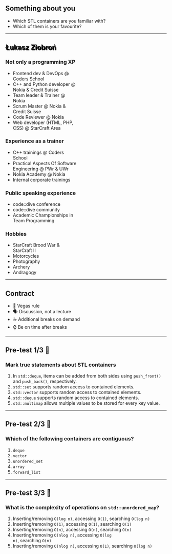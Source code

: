 ## Something about you

* Which STL containers are you familiar with?
* Which of them is your favourite?

___
<!-- .slide: data-background="../img/lukin.jpg" -->

<h2 style = "text-shadow: 2px 2px black;"> Łukasz Ziobroń </h2>
<div class="box fragment" style="width: 45%; left: 0; top: 100px;">

### Not only a programming XP

* Frontend dev & DevOps @ Coders School
* C++ and Python developer @ Nokia & Credit Suisse
* Team leader & Trainer @ Nokia
* Scrum Master @ Nokia & Credit Suisse
* Code Reviewer @ Nokia
* Web developer (HTML, PHP, CSS) @ StarCraft Area

</div>

<div class="box fragment" style="width: 45%; right: 0; top: 100px;">

### Experience as a trainer

* C++ trainings @ Coders School
* Practical Aspects Of Software Engineering @ PWr & UWr
* Nokia Academy @ Nokia
* Internal corporate trainings

</div>

<div class="box fragment" style="width: 45%; left: 0; top: 400px;">

### Public speaking experience

* code::dive conference
* code::dive community
* Academic Championships in Team Programming

</div>

<div class="box fragment" style="width: 45%; right: 0; top: 400px;">

### Hobbies

* StarCraft Brood War & StarCraft II
* Motorcycles
* Photography
* Archery
* Andragogy

</div>

___

## Contract

* <!-- .element: class="fragment fade-in" --> 🎰 Vegas rule
* <!-- .element: class="fragment fade-in" --> 🗣 Discussion, not a lecture
* <!-- .element: class="fragment fade-in" --> ☕️ Additional breaks on demand
* <!-- .element: class="fragment fade-in" --> ⌚️ Be on time after breaks

___

## Pre-test 1/3 🤯

### Mark true statements about STL containers

1. In <code>std::deque</code>, items can be added from both sides using <code>push_front()</code> and <code>push_back()</code>, respectively.
2. <code>std::set</code> supports random access to contained elements.
3. <code>std::vector</code> supports random access to contained elements.
4. <code>std::deque</code> supports random access to contained elements.
5. <code>std::multimap</code> allows multiple values to be stored for every key value.

___

## Pre-test 2/3 🤯

### Which of the following containers are contiguous?

1. <code>deque</code>
2. <code>vector</code>
3. <code>unordered_set</code>
4. <code>array</code>
5. <code>forward_list</code>

___
<!-- .slide: style="font-size: 0.95em" -->

## Pre-test 3/3 🤯

### What is the complexity of operations on `std::unordered_map`?

1. Inserting/removing <code>O(log n)</code>, accessing <code>O(1)</code>, searching <code>O(log n)</code>
2. Inserting/removing <code>O(1)</code>, accessing <code>O(1)</code>, searching <code>O(1)</code>
3. Inserting/removing <code>O(n)</code>, accessing <code>O(n)</code>, searching <code>O(n)</code>
4. Inserting/removing <code>O(nlog n)</code>, accessing <code>O(log n)</code>, searching <code>O(n)</code>
5. Inserting/removing <code>O(nlog n)</code>, accessing <code>O(1)</code>, searching <code>O(log n)</code>
